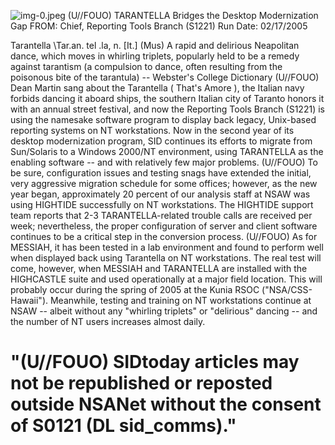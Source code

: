 ![img-0.jpeg](img-0.jpeg)
(U//FOUO) TARANTELLA Bridges the Desktop Modernization Gap
FROM:
Chief, Reporting Tools Branch (S1221)
Run Date: 02/17/2005

Tarantella \Tar.an. tel .la\, n. [It.] (Mus)
A rapid and delirious Neapolitan dance, which moves in whirling triplets, popularly held to be a remedy against tarantism (a compulsion to dance, often resulting from the poisonous bite of the tarantula) -- Webster's College Dictionary
(U//FOUO) Dean Martin sang about the Tarantella ( That's Amore ), the Italian navy forbids dancing it aboard ships, the southern Italian city of Taranto honors it with an annual street festival, and now the Reporting Tools Branch (S1221) is using the namesake software program to display back legacy, Unix-based reporting systems on NT workstations. Now in the second year of its desktop modernization program, SID continues its efforts to migrate from Sun/Solaris to a Windows 2000/NT environment, using TARANTELLA as the enabling software -- and with relatively few major problems.
(U//FOUO) To be sure, configuration issues and testing snags have extended the initial, very aggressive migration schedule for some offices; however, as the new year began, approximately 20 percent of our analysis staff at NSAW was using HIGHTIDE successfully on NT workstations. The HIGHTIDE support team reports that 2-3 TARANTELLA-related trouble calls are received per week; nevertheless, the proper configuration of server and client software continues to be a critical step in the conversion process.
(U//FOUO) As for MESSIAH, it has been tested in a lab environment and found to perform well when displayed back using Tarantella on NT workstations. The real test will come, however, when MESSIAH and TARANTELLA are installed with the HIGHCASTLE suite and used operationally at a major field location. This will probably occur during the spring of 2005 at the Kunia RSOC ("NSA/CSS-Hawaii"). Meanwhile, testing and training on NT workstations continue at NSAW -- albeit without any "whirling triplets" or "delirious" dancing -- and the number of NT users increases almost daily.

# "(U//FOUO) SIDtoday articles may not be republished or reposted outside NSANet without the consent of S0121 (DL sid_comms)."
